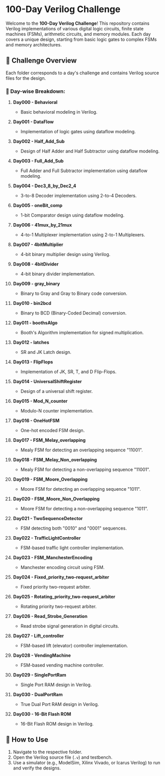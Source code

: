 # 100-Day Verilog Challenge

Welcome to the **100-Day Verilog Challenge**! This repository contains Verilog implementations of various digital logic circuits, finite state machines (FSMs), arithmetic circuits, and memory modules. Each day covers a unique design, starting from basic logic gates to complex FSMs and memory architectures.

## 📌 Challenge Overview
Each folder corresponds to a day's challenge and contains Verilog source files for the design.

### 🔹 Day-wise Breakdown:

1. **Day000 - Behavioral**  
   - Basic behavioral modeling in Verilog.
   
2. **Day001 - DataFlow**  
   - Implementation of logic gates using dataflow modeling.

3. **Day002 - Half_Add_Sub**  
   - Design of Half Adder and Half Subtractor using dataflow modeling.

4. **Day003 - Full_Add_Sub**  
   - Full Adder and Full Subtractor implementation using dataflow modeling.

5. **Day004 - Dec3_8_by_Dec2_4**  
   - 3-to-8 Decoder implementation using 2-to-4 Decoders.

6. **Day005 - oneBit_comp**  
   - 1-bit Comparator design using dataflow modeling.

7. **Day006 - 41mux_by_21mux**  
   - 4-to-1 Multiplexer implementation using 2-to-1 Multiplexers.

8. **Day007 - 4bitMultiplier**  
   - 4-bit binary multiplier design using Verilog.

9. **Day008 - 4bitDivider**  
   - 4-bit binary divider implementation.

10. **Day009 - gray_binary**  
    - Binary to Gray and Gray to Binary code conversion.

11. **Day010 - bin2bcd**  
    - Binary to BCD (Binary-Coded Decimal) conversion.

12. **Day011 - boothsAlgo**  
    - Booth's Algorithm implementation for signed multiplication.

13. **Day012 - latches**  
    - SR and JK Latch design.

14. **Day013 - FlipFlops**  
    - Implementation of JK, SR, T, and D Flip-Flops.

15. **Day014 - UniversalShiftRegister**  
    - Design of a universal shift register.

16. **Day015 - Mod_N_counter**  
    - Modulo-N counter implementation.

17. **Day016 - OneHotFSM**  
    - One-hot encoded FSM design.

18. **Day017 - FSM_Melay_overlapping**  
    - Mealy FSM for detecting an overlapping sequence "11001".

19. **Day018 - FSM_Melay_Non_overlapping**  
    - Mealy FSM for detecting a non-overlapping sequence "11001".

20. **Day019 - FSM_Moore_Overlapping**  
    - Moore FSM for detecting an overlapping sequence "1011".

21. **Day020 - FSM_Moore_Non_Overlapping**  
    - Moore FSM for detecting a non-overlapping sequence "1011".

22. **Day021 - TwoSequenceDetector**  
    - FSM detecting both "0010" and "0001" sequences.

23. **Day022 - TrafficLightController**  
    - FSM-based traffic light controller implementation.

24. **Day023 - FSM_ManchesterEncoding**  
    - Manchester encoding circuit using FSM.

25. **Day024 - Fixed_priority_two-request_arbiter**  
    - Fixed priority two-request arbiter.

26. **Day025 - Rotating_priority_two-request_arbiter**  
    - Rotating priority two-request arbiter.

27. **Day026 - Read_Strobe_Generation**  
    - Read strobe signal generation in digital circuits.

28. **Day027 - Lift_controller**  
    - FSM-based lift (elevator) controller implementation.

29. **Day028 - VendingMachine**  
    - FSM-based vending machine controller.

30. **Day029 - SinglePortRam**  
    - Single Port RAM design in Verilog.
      
31. **Day030 - DualPortRam**  
    - True Dual Port RAM design in Verilog.
      
31. **Day030 - 16-Bit Flash ROM**  
    - 16-Bit Flash ROM design in Verilog.



## 🚀 How to Use
1. Navigate to the respective folder.
2. Open the Verilog source file (`.v`) and testbench.
3. Use a simulator (e.g., ModelSim, Xilinx Vivado, or Icarus Verilog) to run and verify the designs.


